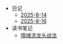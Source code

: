 <!-- _sidebar.md -->
​
* 日记
  * [2025-8-14](日记/2025-08-14.md) <!--注意这里是相对路径-->
  * [2025-8-16](日记/2025-08-16.md) 
* 读书笔记
  * [情绪流龙头战法](读书笔记/PDF笔记情绪流龙头战法.md)